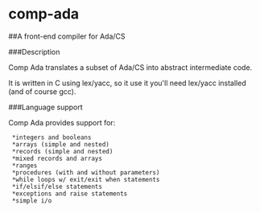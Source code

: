 comp-ada
========

##A front-end compiler for Ada/CS


###Description

Comp Ada translates a subset of Ada/CS into abstract intermediate code. 

It is written in C using lex/yacc, so it use it you'll need lex/yacc installed (and of course gcc).

###Language support

Comp Ada provides support for:

     *integers and booleans
     *arrays (simple and nested)
     *records (simple and nested)
     *mixed records and arrays
     *ranges
     *procedures (with and without parameters)
     *while loops w/ exit/exit when statements
     *if/elsif/else statements
     *exceptions and raise statements
     *simple i/o
     
